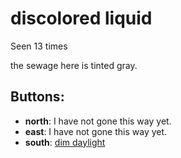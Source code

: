 # discolored liquid

Seen 13 times

the sewage here is tinted gray.

## Buttons:

- **north**: I have not gone this way yet.
- **east**: I have not gone this way yet.
- **south**: [dim daylight](dim-daylight-gtiyc9.md)
